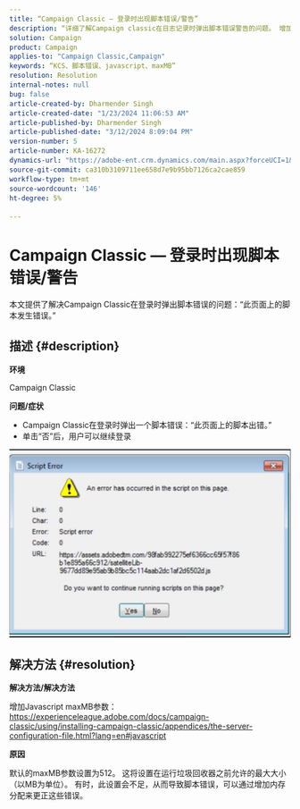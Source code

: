 ```yaml
---
title: “Campaign Classic — 登录时出现脚本错误/警告”
description: “详细了解Campaign classic在日志记录时弹出脚本错误警告的问题。 增加Javascript maxMB参数。”
solution: Campaign
product: Campaign
applies-to: "Campaign Classic,Campaign"
keywords: “KCS、脚本错误、javascript、maxMB”
resolution: Resolution
internal-notes: null
bug: false
article-created-by: Dharmender Singh
article-created-date: "1/23/2024 11:06:53 AM"
article-published-by: Dharmender Singh
article-published-date: "3/12/2024 8:09:04 PM"
version-number: 5
article-number: KA-16272
dynamics-url: "https://adobe-ent.crm.dynamics.com/main.aspx?forceUCI=1&pagetype=entityrecord&etn=knowledgearticle&id=3eda4c7e-dfb9-ee11-a569-6045bd006149"
source-git-commit: ca310b3109711ee658d7e9b95bb7126ca2cae859
workflow-type: tm+mt
source-wordcount: '146'
ht-degree: 5%

---
```


# Campaign Classic — 登录时出现脚本错误/警告


本文提供了解决Campaign Classic在登录时弹出脚本错误的问题：“此页面上的脚本发生错误。”

## 描述 {#description}


<b>环境</b>

Campaign Classic

<b>问题/症状</b>

- Campaign Classic在登录时弹出一个脚本错误：“此页面上的脚本出错。”
- 单击“否”后，用户可以继续登录


![](assets/___3fda4c7e-dfb9-ee11-a569-6045bd006149___.jpeg)


## 解决方法 {#resolution}


<b>解决方法/解决方法</b>

增加Javascript maxMB参数： https://experienceleague.adobe.com/docs/campaign-classic/using/installing-campaign-classic/appendices/the-server-configuration-file.html?lang=en#javascript

<b>原因</b>

默认的maxMB参数设置为512。 这将设置在运行垃圾回收器之前允许的最大大小（以MB为单位）。 有时，此设置会不足，从而导致脚本错误，可以通过增加内存分配来更正这些错误。
